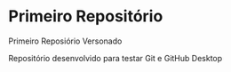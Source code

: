 # Primeiro Repositório
 Primeiro Reposiório Versonado

 Repositório desenvolvido para testar Git e GitHub Desktop
